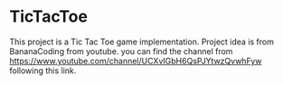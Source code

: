 # TicTacToe

This project is a Tic Tac Toe game implementation. 
Project idea is from BananaCoding from youtube. you can find the channel from https://www.youtube.com/channel/UCXvIGbH6QsPJYtwzQvwhFyw following this link.
